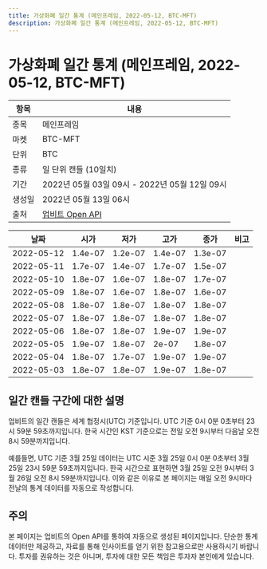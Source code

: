 ```yaml
---
title: 가상화폐 일간 통계 (메인프레임, 2022-05-12, BTC-MFT)
description: 가상화폐 일간 통계 (메인프레임, 2022-05-12, BTC-MFT)
---
```



가상화폐 일간 통계 (메인프레임, 2022-05-12, BTC-MFT)
===

|항목|내용|
|--|--|
|종목|메인프레임|
|마켓|BTC-MFT|
|단위|BTC|
|종류|일 단위 캔들 (10일치)|
|기간|2022년 05월 03일 09시 - 2022년 05월 12일 09시|
|생성일|2022년 05월 13일 06시|
|출처|[업비트 Open API](https://docs.upbit.com)|


|날짜|시가|저가|고가|종가|비고|
|--|--|--|--|--|--|
|2022-05-12|1.4e-07|1.2e-07|1.4e-07|1.3e-07|    |
|2022-05-11|1.7e-07|1.4e-07|1.7e-07|1.5e-07|    |
|2022-05-10|1.8e-07|1.6e-07|1.8e-07|1.7e-07|    |
|2022-05-09|1.8e-07|1.6e-07|1.8e-07|1.6e-07|    |
|2022-05-08|1.8e-07|1.8e-07|1.8e-07|1.8e-07|    |
|2022-05-07|1.8e-07|1.8e-07|1.8e-07|1.8e-07|    |
|2022-05-06|1.8e-07|1.8e-07|1.9e-07|1.9e-07|    |
|2022-05-05|1.9e-07|1.8e-07|2e-07|1.8e-07|    |
|2022-05-04|1.8e-07|1.7e-07|1.9e-07|1.9e-07|    |
|2022-05-03|1.8e-07|1.8e-07|1.9e-07|1.8e-07|    |


일간 캔들 구간에 대한 설명
---


업비트의 일간 캔들은 세계 협정시(UTC) 기준입니다. 
UTC 기준 0시 0분 0초부터 23시 59분 59초까지입니다. 
한국 시간인 KST 기준으로는 전일 오전 9시부터 다음날 오전 8시 59분까지입니다. 


예를들면, UTC 기준 3월 25일 데이터는 UTC 시준 3월 25일 0시 0분 0초부터 3월 25일 23시 59분 59초까지입니다. 
한국 시간으로 표현하면 3월 25일 오전 9시부터 3월 26일 오전 8시 59분까지입니다. 
이와 같은 이유로 본 페이지는 매일 오전 9시마다 전날의 통계 데이터를 자동으로 작성합니다. 


주의
---


본 페이지는 업비트의 Open API를 통하여 자동으로 생성된 페이지입니다. 
단순한 통계 데이터만 제공하고, 자료를 통해 인사이트를 얻기 위한 참고용으로만 사용하시기 바랍니다. 
투자를 권유하는 것은 아니며, 투자에 대한 모든 책임은 투자자 본인에게 있습니다. 
